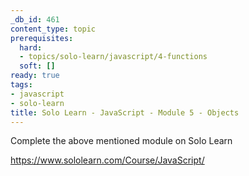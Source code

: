 ```yaml
---
_db_id: 461
content_type: topic
prerequisites:
  hard:
  - topics/solo-learn/javascript/4-functions
  soft: []
ready: true
tags:
- javascript
- solo-learn
title: Solo Learn - JavaScript - Module 5 - Objects
---
```


Complete the above mentioned module on Solo Learn

https://www.sololearn.com/Course/JavaScript/